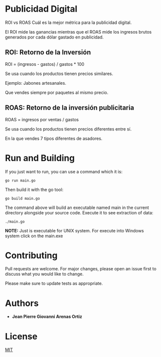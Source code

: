 #  Publicidad Digital

ROI vs ROAS Cuál es la mejor métrica para la publicidad digital.

El ROI mide las ganancias mientras que el ROAS mide los ingresos brutos generados por cada dólar gastado en publicidad.

## ROI: Retorno de la Inversión

ROI = (ingresos - gastos) / gastos * 100

Se usa cuando los productos tienen precios similares.

Ejemplo: Jabones artesanales.

Que vendes siempre por paquetes al mismo precio.


## ROAS: Retorno de la inversión publicitaria

 ROAS = ingresos por ventas / gastos

 Se usa cuando los productos tienen precios diferentes entre sí.

 En la que vendes 7 tipos diferentes de asadores.

# Run and Building

If you just want to run, you can use a command which it is:

```
go run main.go
```

Then build it with the go tool:

```
go build main.go
```

The command above will build an executable named main in the current directory alongside your source code. Execute it to see extraction of data:

```
./main.go
```

__NOTE:__ Just is executable for UNIX system. For execute into Windows system click on the main.exe


# Contributing
Pull requests are welcome. For major changes, please open an issue first to discuss what you would like to change.

Please make sure to update tests as appropriate.


# Authors
* **Jean Pierre Giovanni Arenas Ortiz**

# License
[MIT](https://choosealicense.com/licenses/mit/)